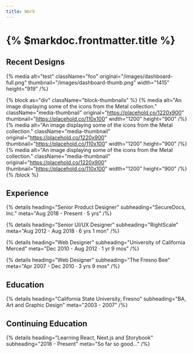 ```yaml
---
title: Work
---
```


# {% $markdoc.frontmatter.title %}

## Recent Designs

{% media
  alt="test"
  className="foo"
  original="/images/dashboard-full.png"
  thumbnail="/images/dashboard-thumb.png"
  width="1415"
  height="919"
/%}

{% block as="div" className="block-thumbnails" %}
{% media
  alt="An image displaying some of the icons from the Metal collection."
  className="media-thumbnail"
  original="https://placehold.co/1220x900"
  thumbnail="https://placehold.co/110x100"
  width="1200"
  height="900"
/%}
{% media
  alt="An image displaying some of the icons from the Metal collection."
  className="media-thumbnail"
  original="https://placehold.co/1220x900"
  thumbnail="https://placehold.co/110x100"
  width="1200"
  height="900"
/%}
{% media
  alt="An image displaying some of the icons from the Metal collection."
  className="media-thumbnail"
  original="https://placehold.co/1220x900"
  thumbnail="https://placehold.co/110x100"
  width="1200"
  height="900"
/%}
{% /block %}

## Experience

{% details heading="Senior Product Designer" subheading="SecureDocs, Inc." meta="Aug 2018 - Present · 5 yrs" /%}

{% details heading="Senior UI/UX Designer" subheading="RightScale" meta="Aug 2012 - Aug 2018 · 6 yrs 1 mon" /%}

{% details heading="Web Designer" subheading="University of California Merced" meta="Dec 2010 - Aug 2012 · 1 yr 9 mos" /%}

{% details heading="Web Designer" subheading="The Fresno Bee" meta="Apr 2007 - Dec 2010 · 3 yrs 9 mos" /%}

## Education

{% details heading="California State University, Fresno" subheading="BA, Art and Graphic Design" meta="2003 - 2007" /%}

## Continuing Education

{% details heading="Learning React, Next.js and Storybook" subheading="2018 - Present" meta="So far so good..." /%}
